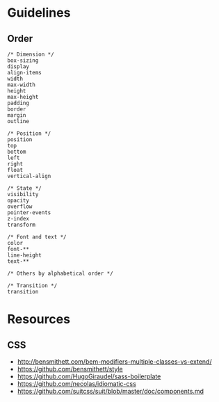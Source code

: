 # Guidelines

## Order

```
/* Dimension */
box-sizing
display
align-items
width
max-width
height
max-height
padding
border
margin
outline

/* Position */
position
top
bottom
left
right
float
vertical-align

/* State */
visibility
opacity
overflow
pointer-events
z-index
transform

/* Font and text */
color
font-**
line-height
text-**

/* Others by alphabetical order */

/* Transition */
transition
```

# Resources

## CSS

- http://bensmithett.com/bem-modifiers-multiple-classes-vs-extend/
- https://github.com/bensmithett/style
- https://github.com/HugoGiraudel/sass-boilerplate
- https://github.com/necolas/idiomatic-css
- https://github.com/suitcss/suit/blob/master/doc/components.md
